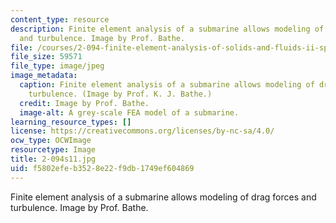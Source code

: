 ```yaml
---
content_type: resource
description: Finite element analysis of a submarine allows modeling of drag forces
  and turbulence. Image by Prof. Bathe.
file: /courses/2-094-finite-element-analysis-of-solids-and-fluids-ii-spring-2011/f5802efeb3528e22f9db1749ef604869_2-094s11.jpg
file_size: 59571
file_type: image/jpeg
image_metadata:
  caption: Finite element analysis of a submarine allows modeling of drag forces and
    turbulence. (Image by Prof. K. J. Bathe.)
  credit: Image by Prof. Bathe.
  image-alt: A grey-scale FEA model of a submarine.
learning_resource_types: []
license: https://creativecommons.org/licenses/by-nc-sa/4.0/
ocw_type: OCWImage
resourcetype: Image
title: 2-094s11.jpg
uid: f5802efe-b352-8e22-f9db-1749ef604869
---
```

Finite element analysis of a submarine allows modeling of drag forces and turbulence. Image by Prof. Bathe.